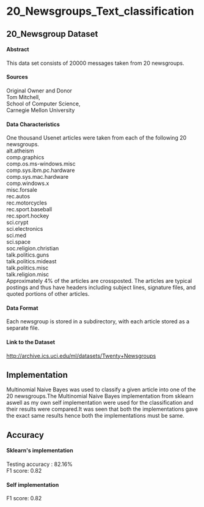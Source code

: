 # 20_Newsgroups_Text_classification

## 20_Newsgroup Dataset
#### Abstract
This data set consists of 20000 messages taken from 20 newsgroups.
#### Sources
Original Owner and Donor<br/>
Tom Mitchell,<br/>
School of Computer Science,<br/>
Carnegie Mellon University
#### Data Characteristics
One thousand Usenet articles were taken from each of the following 20 newsgroups.<br/>
    alt.atheism<br/>
    comp.graphics<br/>
    comp.os.ms-windows.misc<br/>
    comp.sys.ibm.pc.hardware<br/>
    comp.sys.mac.hardware<br/>
    comp.windows.x<br/>
    misc.forsale<br/>
    rec.autos<br/>
    rec.motorcycles<br/>
    rec.sport.baseball<br/>
    rec.sport.hockey<br/>
    sci.crypt<br/>
    sci.electronics<br/>
    sci.med<br/>
    sci.space<br/>
    soc.religion.christian<br/>
    talk.politics.guns<br/>
    talk.politics.mideast<br/>
    talk.politics.misc<br/>
    talk.religion.misc<br/>
Approximately 4% of the articles are crossposted. The articles are typical postings and thus have headers including subject lines, signature files, and quoted portions of other articles.
#### Data Format
Each newsgroup is stored in a subdirectory, with each article stored as a separate file.
#### Link to the Dataset
http://archive.ics.uci.edu/ml/datasets/Twenty+Newsgroups

## Implementation
Multinomial Naive Bayes was used to classify a given article into one of the 20 newsgroups.The Multinomial Naive Bayes implementation from sklearn aswell as my own self implementation were used for the classification and their results were compared.It was seen that both the implementations gave the exact same results hence both the implementations must be same.

## Accuracy
#### Sklearn's implementation
Testing accuracy : 82.16%<br/>
F1 score: 0.82
#### Self implementation
F1 score: 0.82
